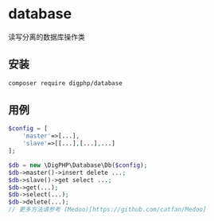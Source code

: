 # database

读写分离的数据库操作类

## 安装

``` bash
composer require digphp/database
```

## 用例

``` php
$config = [
    'master'=>[...],
    'slave'=>[[...],[...],...]
];

$db = new \DigPHP\Database\Db($config);
$db->master()->insert delete ...;
$db->slave()->get select ...;
$db->get(...);
$db->select(...);
$db->delete(...);
// 更多方法请参考 (Medoo)[https://github.com/catfan/Medoo]
```

